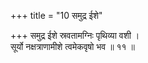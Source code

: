 +++
title = "10 समुद्र ईशे"

+++
समुद्र ईशे स्रवतामग्निः पृथिव्या वशी ।  
सूर्यो नक्षत्राणामीशे त्वमेकवृषो भव ॥ ११ ॥